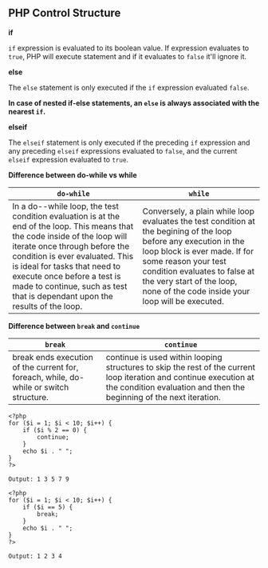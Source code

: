 ## PHP Control Structure ##

**if**

```if``` expression is evaluated to its boolean value. If expression evaluates to ```true```, PHP will execute statement and if it evaluates to ```false``` it'll ignore it.

**else**

The ```else``` statement is only executed if the ```if``` expression evaluated ```false```.

**In case of nested if-else statements, an ```else``` is always associated with the nearest ```if```.**

**elseif**

The ```elseif``` statement is only executed if the preceding ```if``` expression and any preceding ```elseif``` expressions evaluated to ```false```, and the current ```elseif``` expression evaluated to ```true```.

**Difference between do-while vs while**

|   ```do-while```                            |       ```while```                                           |
|---------------------------------------|-------------------------------------------------------|
|In a do--while loop, the test condition evaluation is at the end of the loop.  This means that the code inside of the loop will iterate once through before the condition is ever evaluated.  This is ideal for tasks that need to execute once before a test is made to continue, such as test that is dependant upon the results of the loop. | Conversely, a plain while loop evaluates the test condition at the begining of the loop before any execution in the loop block is ever made. If for some reason your test condition evaluates to false at the very start of the loop, none of the code inside your loop will be executed.

**Difference between ```break``` and ```continue```**

|       ```break```                               |               ```continue```                                |
|-------------------------------------------|-------------------------------------------------------|
|break ends execution of the current for, foreach, while, do-while or switch structure.| continue is used within looping structures to skip the rest of the current loop iteration and continue execution at the condition evaluation and then the beginning of the next iteration.|
```
<?php
for ($i = 1; $i < 10; $i++) {
    if ($i % 2 == 0) {
        continue;
    }
    echo $i . " ";
}
?>
```

```
Output: 1 3 5 7 9
```

```
<?php
for ($i = 1; $i < 10; $i++) {
    if ($i == 5) {
        break;
    }
    echo $i . " ";
}
?>
```
```
Output: 1 2 3 4
```